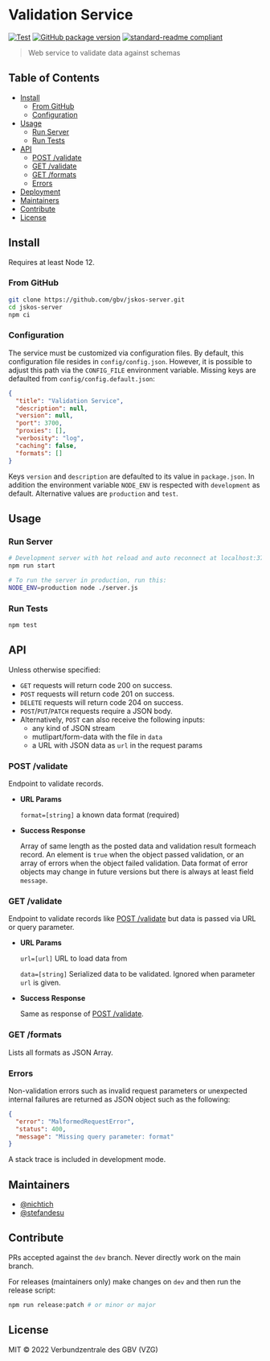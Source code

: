 # Validation Service

[![Test](https://github.com/gbv/validation-service/actions/workflows/test.yml/badge.svg)](https://github.com/gbv/validation-service/actions/workflows/test.yml)
[![GitHub package version](https://img.shields.io/github/package-json/v/gbv/validation-service.svg?label=version)](https://github.com/gbv/validation-service)
[![standard-readme compliant](https://img.shields.io/badge/readme%20style-standard-brightgreen.svg)](https://github.com/RichardLitt/standard-readme)

> Web service to validate data against schemas

## Table of Contents

- [Install](#install)
  - [From GitHub](#from-github)
  - [Configuration](#configuration)
- [Usage](#usage)
  - [Run Server](#run-server)
  - [Run Tests](#run-tests)
- [API](#api)
  - [POST /validate](#post-validate)
  - [GET /validate](#get-validate)
  - [GET /formats](#get-formats)
  - [Errors](#errors)
- [Deployment](#deployment)
- [Maintainers](#maintainers)
- [Contribute](#contribute)
- [License](#license)

## Install

Requires at least Node 12.

### From GitHub

```bash
git clone https://github.com/gbv/jskos-server.git
cd jskos-server
npm ci
```

### Configuration

The service must be customized via configuration files. By default, this configuration file resides in `config/config.json`. However, it is possible to adjust this path via the `CONFIG_FILE` environment variable. Missing keys are defaulted from `config/config.default.json`:

```json
{
  "title": "Validation Service",
  "description": null,
  "version": null,
  "port": 3700,
  "proxies": [],
  "verbosity": "log",
  "caching": false,
  "formats": []
}
```

Keys `version` and `description` are defaulted to its value in `package.json`. In addition the environment variable `NODE_ENV` is respected with `development` as default. Alternative values are `production` and `test`.

## Usage

### Run Server

```bash
# Development server with hot reload and auto reconnect at localhost:3700 (default)
npm run start

# To run the server in production, run this:
NODE_ENV=production node ./server.js
```

### Run Tests

```bash
npm test
```

## API

Unless otherwise specified:
- `GET` requests will return code 200 on success.
- `POST` requests will return code 201 on success.
- `DELETE` requests will return code 204 on success.
- `POST`/`PUT`/`PATCH` requests require a JSON body.
- Alternatively, `POST` can also receive the following inputs:
  - any kind of JSON stream
  - mutlipart/form-data with the file in `data`
  - a URL with JSON data as `url` in the request params

### POST /validate

Endpoint to validate records.

* **URL Params**

  `format=[string]` a known data format (required)

* **Success Response**

  Array of same length as the posted data and validation result formeach record.  An element is `true` when the object passed validation, or an array of errors when the object failed validation. Data format of error objects may change in future versions but there is always at least field `message`.

### GET /validate

Endpoint to validate records like [POST /validate](#post-validate) but data is passed via URL or query parameter.

* **URL Params**

  `url=[url]` URL to load data from

  `data=[string]` Serialized data to be validated. Ignored when parameter `url` is given.

* **Success Response**

  Same as response of [POST /validate](#post-validate).

### GET /formats

Lists all formats as JSON Array.

### Errors

Non-validation errors such as invalid request parameters or unexpected internal failures are returned as JSON object such as the following:

```json
{
  "error": "MalformedRequestError",
  "status": 400,
  "message": "Missing query parameter: format"
}
```

A stack trace is included in development mode.

## Maintainers

- [@nichtich](https://github.com/nichtich)
- [@stefandesu](https://github.com/stefandesu)

## Contribute

PRs accepted against the `dev` branch. Never directly work on the main branch.

For releases (maintainers only) make changes on `dev` and then run the release script:

```bash
npm run release:patch # or minor or major
```

## License

MIT © 2022 Verbundzentrale des GBV (VZG)
